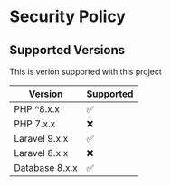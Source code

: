 # Security Policy

## Supported Versions

This is verion supported with this project

| Version           |     Supported          |
| -------           | ------------------     |
| PHP ^8.x.x        |     :white_check_mark: |
| PHP 7.x.x         |     :x:                |
| Laravel 9.x.x     |     :white_check_mark: |
| Laravel 8.x.x     |     :x:                |
| Database 8.x.x    |     :white_check_mark: |                    
